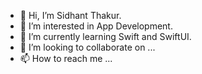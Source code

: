 - 👋 Hi, I’m Sidhant Thakur.
- 👀 I’m interested in App Development.
- 🌱 I’m currently learning Swift and SwiftUI.
- 💞️ I’m looking to collaborate on ...
- 📫 How to reach me ...

<!---
sidhan-t/sidhan-t is a ✨ special ✨ repository because its `README.md` (this file) appears on your GitHub profile.
You can click the Preview link to take a look at your changes.
--->
